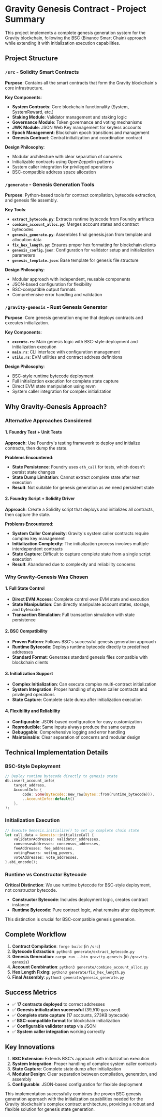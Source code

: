 # Gravity Genesis Contract - Project Summary

This project implements a complete genesis generation system for the Gravity blockchain, following the BSC (Binance Smart Chain) approach while extending it with initialization execution capabilities.

## Project Structure

### `/src` - Solidity Smart Contracts
**Purpose**: Contains all the smart contracts that form the Gravity blockchain's core infrastructure.

**Key Components**:
- **System Contracts**: Core blockchain functionality (System, SystemReward, etc.)
- **Staking Module**: Validator management and staking logic
- **Governance Module**: Token governance and voting mechanisms
- **JWK Module**: JSON Web Key management for keyless accounts
- **Epoch Management**: Blockchain epoch transitions and management
- **Genesis Contract**: Central initialization and coordination contract

**Design Philosophy**:
- Modular architecture with clear separation of concerns
- Initializable contracts using OpenZeppelin patterns
- System caller integration for privileged operations
- BSC-compatible address space allocation

### `/generate` - Genesis Generation Tools
**Purpose**: Python-based tools for contract compilation, bytecode extraction, and genesis file assembly.

**Key Tools**:
- **`extract_bytecode.py`**: Extracts runtime bytecode from Foundry artifacts
- **`combine_account_alloc.py`**: Merges account states and contract bytecodes
- **`genesis_generate.py`**: Assembles final genesis.json from template and allocation data
- **`fix_hex_length.py`**: Ensures proper hex formatting for blockchain clients
- **`genesis_config.json`**: Configuration for validator setup and initialization parameters
- **`genesis_template.json`**: Base template for genesis file structure

**Design Philosophy**:
- Modular approach with independent, reusable components
- JSON-based configuration for flexibility
- BSC-compatible output formats
- Comprehensive error handling and validation

### `/gravity-genesis` - Rust Genesis Generator
**Purpose**: Core genesis generation engine that deploys contracts and executes initialization.

**Key Components**:
- **`execute.rs`**: Main genesis logic with BSC-style deployment and initialization execution
- **`main.rs`**: CLI interface with configuration management
- **`utils.rs`**: EVM utilities and contract address definitions

**Design Philosophy**:
- BSC-style runtime bytecode deployment
- Full initialization execution for complete state capture
- Direct EVM state manipulation using revm
- System caller integration for complex initialization

## Why Gravity-Genesis Approach?

### Alternative Approaches Considered

#### 1. Foundry Test + Unit Tests
**Approach**: Use Foundry's testing framework to deploy and initialize contracts, then dump the state.

**Problems Encountered**:
- **State Persistence**: Foundry uses `eth_call` for tests, which doesn't persist state changes
- **State Dump Limitation**: Cannot extract complete state after test execution
- **Result**: Not suitable for genesis generation as we need persistent state

#### 2. Foundry Script + Solidity Driver
**Approach**: Create a Solidity script that deploys and initializes all contracts, then capture the state.

**Problems Encountered**:
- **System Caller Complexity**: Gravity's system caller contracts require complex key management
- **Initialization Complexity**: The initialization process involves multiple interdependent contracts
- **State Capture**: Difficult to capture complete state from a single script execution
- **Result**: Abandoned due to complexity and reliability concerns

### Why Gravity-Genesis Was Chosen

#### 1. Full State Control
- **Direct EVM Access**: Complete control over EVM state and execution
- **State Manipulation**: Can directly manipulate account states, storage, and bytecode
- **Transaction Simulation**: Full transaction simulation with state persistence

#### 2. BSC Compatibility
- **Proven Pattern**: Follows BSC's successful genesis generation approach
- **Runtime Bytecode**: Deploys runtime bytecode directly to predefined addresses
- **Standard Format**: Generates standard genesis files compatible with blockchain clients

#### 3. Initialization Support
- **Complex Initialization**: Can execute complex multi-contract initialization
- **System Integration**: Proper handling of system caller contracts and privileged operations
- **State Capture**: Complete state dump after initialization execution

#### 4. Flexibility and Reliability
- **Configurable**: JSON-based configuration for easy customization
- **Reproducible**: Same inputs always produce the same outputs
- **Debuggable**: Comprehensive logging and error handling
- **Maintainable**: Clear separation of concerns and modular design

## Technical Implementation Details

### BSC-Style Deployment
```rust
// Deploy runtime bytecode directly to genesis state
db.insert_account_info(
    target_address,
    AccountInfo {
        code: Some(Bytecode::new_raw(Bytes::from(runtime_bytecode))),
        ..AccountInfo::default()
    },
);
```

### Initialization Execution
```rust
// Execute Genesis.initialize() to set up complete chain state
let call_data = Genesis::initializeCall {
    validatorAddresses: validator_addresses,
    consensusAddresses: consensus_addresses,
    feeAddresses: fee_addresses,
    votingPowers: voting_powers,
    voteAddresses: vote_addresses,
}.abi_encode();
```

### Runtime vs Constructor Bytecode
**Critical Distinction**: We use runtime bytecode for BSC-style deployment, not constructor bytecode.

- **Constructor Bytecode**: Includes deployment logic, creates contract instance
- **Runtime Bytecode**: Pure contract logic, what remains after deployment

This distinction is crucial for BSC-compatible genesis generation.

## Complete Workflow

1. **Contract Compilation**: `forge build` (in `/src`)
2. **Bytecode Extraction**: `python3 generate/extract_bytecode.py`
3. **Genesis Generation**: `cargo run --bin gravity-genesis` (in `/gravity-genesis`)
4. **Account Combination**: `python3 generate/combine_account_alloc.py`
5. **Hex Length Fixing**: `python3 generate/fix_hex_length.py`
6. **Final Assembly**: `python3 generate/genesis_generate.py`

## Success Metrics

- ✅ **17 contracts deployed** to correct addresses
- ✅ **Genesis initialization successful** (39,510 gas used)
- ✅ **Complete state capture** (17 accounts, 273KB bytecode)
- ✅ **BSC-compatible format** for blockchain initialization
- ✅ **Configurable validator setup** via JSON
- ✅ **System caller integration** working correctly

## Key Innovations

1. **BSC Extension**: Extends BSC's approach with initialization execution
2. **System Integration**: Proper handling of complex system caller contracts
3. **State Capture**: Complete state dump after initialization
4. **Modular Design**: Clear separation between compilation, generation, and assembly
5. **Configurable**: JSON-based configuration for flexible deployment

This implementation successfully combines the proven BSC genesis generation approach with the initialization capabilities needed for the Gravity blockchain's complex contract architecture, providing a robust and flexible solution for genesis state generation. 
